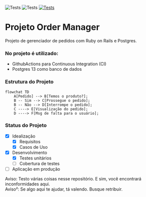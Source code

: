 ![Tests](https://img.shields.io/badge/Rails-6.1.4.1-red)
![Tests](https://img.shields.io/badge/Postgresql-13-blue)
[![Tests](https://github.com/pauloalchemist/order_manager/actions/workflows/ruby.yml/badge.svg)](https://github.com/pauloalchemist/order_manager/actions/workflows/ruby.yml)

# Projeto Order Manager

Projeto de gerenciador de pedidos com Ruby on Rails e Postgres.

### No projeto é utilizado:

- GithubActions para Continuous Integration (CI)
- Postgres 13 como banco de dados 

### Estrutura do Projeto

```mermaid
flowchat TD
    A[Pedido] --> B[Temos o produto?];
    B -- Sim --> C[Prossegue o pedido];
    B -- Não --> D[Interrompe o pedido];
    C ----> E[Visualização do pedido];
    D ----> F[Msg de falta para o usuário];
```

### Status do Projeto

- [x] Idealização  
    - [x] Requisitos 
    - [x] Casos de Uso
- [x] Desenvolvimento
    - [x] Testes unitários
    - [ ] Cobertura de testes
- [ ] Aplicação em produção

Aviso: Testo várias coisas nesse repositório. E sim, você encontrará inconformidades aqui.  
Aviso²: Se algo aqui te ajudar, tá valendo. Busque retribuir.   
